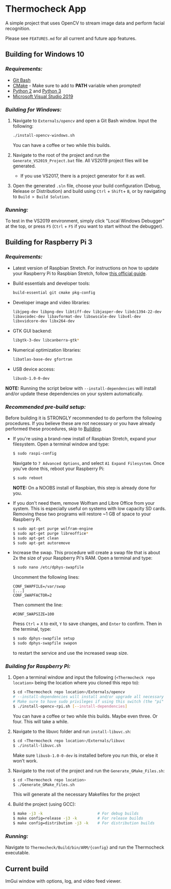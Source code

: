 # Thermocheck App

A simple project that uses OpenCV to stream image data and perform facial recognition.

Please see `FEATURES.md` for all current and future app features.

## **Building for Windows 10**

### *Requirements:*

- [Git Bash](https://gitforwindows.org/)
- [CMake](https://cmake.org/) - Make sure to add to **PATH** variable when prompted!
- [Python 2](https://www.python.org/downloads/release/python-2718/) and [Python 3](https://www.python.org/downloads/release/python-378/)
- [Microsoft Visual Studio 2019](https://visualstudio.microsoft.com/downloads/)

### *Building for Windows:*

1. Navigate to `Externals/opencv` and open a Git Bash window. Input the following:

    ```sh
    ./install-opencv-windows.sh
    ```

    You can have a coffee or two while this builds.

2. Navigate to the root of the project and run the `Generate_VS2019_Project.bat` file. All VS2019 project files will be generated.
    - If you use VS2017, there is a project generator for it as well.
3. Open the generated `.sln` file, choose your build configuration (Debug, Release or Distribution) and build using `Ctrl` + `Shift`+ `B`, or by navigating to `Build > Build Solution`.

### *Running:*

To test in the VS2019 environment, simply click "Local Windows Debugger" at the top, or press `F5` (`Ctrl` + `F5` if you want to start without the debugger).

## **Building for Raspberry Pi 3**

### *Requirements:*

- Latest version of Raspbian Stretch. For instructions on how to update your Raspberry Pi to Raspbian Stretch, follow [this official guide](https://www.raspberrypi.org/documentation/raspbian/updating.md).

- Build essentials and developer tools:

    ```sh
    build-essential git cmake pkg-config
    ```

- Developer image and video libraries:

    ```sh
    libjpeg-dev libpng-dev libtiff-dev libjasper-dev libdc1394-22-dev
    libavcodec-dev libavformat-dev libswscale-dev libv4l-dev
    libxvidcore-dev libx264-dev
    ```

- GTK GUI backend:

    ```sh
    libgtk-3-dev libcanberra-gtk*
    ```

- Numerical optimization libraries:

    ```sh
    libatlas-base-dev gfortran
    ```

- USB device access:

    ```sh
    libusb-1.0-0-dev
    ```

**NOTE:** Running the script below with `--install-dependencies` will install and/or update these dependencies on your system automatically.

### *Recommended pre-build setup:*

Before building it is STRONGLY recommended to do perform the following procedures. If you believe these are not necessary or you have already performed these procedures, skip to [Building](#Building-for-Raspberry-Pi:).

- If you're using a brand-new install of Raspbian Stretch, expand your filesystem. Open a terminal window and type:

    ```sh
    $ sudo raspi-config
    ```

    Navigate to `7 Advanced Options`, and select `A1 Expand Filesystem`. Once you've done this, reboot your Raspberry Pi:

    ```sh
    $ sudo reboot
    ```

    **NOTE:** On a NOOBS install of Raspbian, this step is already done for you.

- If you don't need them, remove Wolfram and Libre Office from your system. This is especially useful on systems with low capacity SD cards. Removing these two programs will restore ~1 GB of space to your Raspberry Pi.

    ```sh
    $ sudo apt-get purge wolfram-engine
    $ sudo apt-get purge libreoffice*
    $ sudo apt-get clean
    $ sudo apt-get autoremove
    ```

- Increase the swap. This procedure will create a swap file that is about 2x the size of your Raspberry Pi's RAM. Open a terminal and type:

    ```sh
    $ sudo nano /etc/dphys-swapfile
    ```

    Uncomment the following lines:

    ```nano
    CONF_SWAPFILE=/var/swap
    [...]
    CONF_SWAPFACTOR=2
    ```

    Then comment the line:

    ```nano
    #CONF_SWAPSIZE=100
    ```

    Press `Ctrl` + `X` to exit, `Y` to save changes, and `Enter` to confirm. Then in the terminal, type:

    ```sh
    $ sudo dphys-swapfile setup
    $ sudo dphys-swapfile swapon
    ```

    to restart the service and use the increased swap size.

### *Building for Raspberry Pi:*

1. Open a terminal window and input the following (`<Thermocheck repo location>` being the location where you cloned this repo to):

    ```sh
    $ cd <Thermocheck repo location>/Externals/opencv
    # --install-dependencies will install and/or upgrade all necessary dependencies automatically
    # Make sure to have sudo privileges if using this switch (the "pi" user should have this by default)
    $ ./install-opencv-rpi.sh [--install-dependencies]
    ```

    You can have a coffee or two while this builds. Maybe even three. Or four. This will take a while.

2. Navigate to the libuvc folder and run `install-libuvc.sh`:

    ```sh
    $ cd <Thermocheck repo location>/Externals/libuvc
    $ ./install-libuvc.sh
    ```

    Make sure `libusb-1.0-0-dev` is installed before you run this, or else it won't work.

3. Navigate to the root of the project and run the `Generate_GMake_Files.sh`:

    ```sh
    $ cd <Thermocheck repo location>
    $ ./Generate_GMake_Files.sh
    ```

    This will generate all the necessary Makefiles for the project

4. Build the project (using GCC):

    ```sh
    $ make -j3 -k                        # For debug builds
    $ make config=release -j3 -k         # For release builds
    $ make config=distribution -j3 -k    # For distribution builds
    ```

### *Running:*

Navigate to `Thermocheck/Build/bin/ARM/{config}` and run the Thermocheck executable.

## **Current build**

ImGui window with options, log, and video feed viewer.
